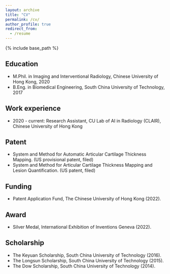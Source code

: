 ```yaml
---
layout: archive
title: "CV"
permalink: /cv/
author_profile: true
redirect_from:
  - /resume
---
```


{% include base_path %}

Education
------
* M.Phil. in Imaging and Interventional Radiology, Chinese University of Hong Kong, 2020
* B.Eng. in Biomedical Engineering, South China University of Technology, 2017


Work experience
------
* 2020 - current: Research Assistant, CU Lab of AI in Radiology (CLAIR), Chinese University of Hong Kong


Patent
------
* System and Method for Automatic Articular Cartilage Thickness Mapping. (US provisional patent, filed)
* System and Method for Articular Cartilage Thickness Mapping and Lesion Quantification. (US patent, filed)


Funding
------
* Patent Application Fund, The Chinese University of Hong Kong (2022).


Award
------
* Silver Medal, International Exhibition of Inventions Geneva (2022).


Scholarship
------
* The Keyuan Scholarship, South China University of Technology (2016).
* The Longsun Scholarship, South China University of Technology (2015).
* The Dow Scholarship, South China University of Technology (2014).

